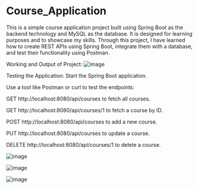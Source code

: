# Course_Application
This is a simple course application project built using Spring Boot as the backend technology and MySQL as the database. It is designed for learning purposes and to showcase my skills. Through this project, I have learned how to create REST APIs using Spring Boot, integrate them with a database, and test their functionality using Postman.

Working and Output of Project:
![image](https://github.com/user-attachments/assets/0a191e22-dfc4-4f3b-a4df-66351965514c)

Testing the Application:
Start the Spring Boot application.

Use a tool like Postman or curl to test the endpoints:

GET http://localhost:8080/api/courses to fetch all courses.

GET http://localhost:8080/api/courses/1 to fetch a course by ID.

POST http://localhost:8080/api/courses to add a new course.

PUT http://localhost:8080/api/courses to update a course.

DELETE http://localhost:8080/api/courses/1 to delete a course.

![image](https://github.com/user-attachments/assets/4bc70ea6-3bed-45b6-b521-1a3d7f57d8cb)

![image](https://github.com/user-attachments/assets/a8282bf6-e545-42a9-8934-7aaf6b28311f)

![image](https://github.com/user-attachments/assets/c9205ad8-534d-418a-8393-82b06efa6a19)



